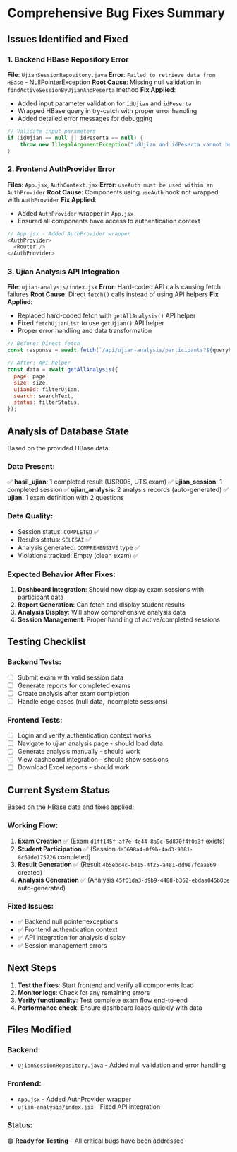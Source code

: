 # Comprehensive Bug Fixes Summary

## Issues Identified and Fixed

### 1. Backend HBase Repository Error

**File**: `UjianSessionRepository.java`
**Error**: `Failed to retrieve data from HBase` - NullPointerException
**Root Cause**: Missing null validation in `findActiveSessionByUjianAndPeserta` method
**Fix Applied**:

- Added input parameter validation for `idUjian` and `idPeserta`
- Wrapped HBase query in try-catch with proper error handling
- Added detailed error messages for debugging

```java
// Validate input parameters
if (idUjian == null || idPeserta == null) {
    throw new IllegalArgumentException("idUjian and idPeserta cannot be null");
}
```

### 2. Frontend AuthProvider Error

**Files**: `App.jsx`, `AuthContext.jsx`
**Error**: `useAuth must be used within an AuthProvider`
**Root Cause**: Components using `useAuth` hook not wrapped with `AuthProvider`
**Fix Applied**:

- Added `AuthProvider` wrapper in `App.jsx`
- Ensured all components have access to authentication context

```javascript
// App.jsx - Added AuthProvider wrapper
<AuthProvider>
  <Router />
</AuthProvider>
```

### 3. Ujian Analysis API Integration

**File**: `ujian-analysis/index.jsx`
**Error**: Hard-coded API calls causing fetch failures
**Root Cause**: Direct `fetch()` calls instead of using API helpers
**Fix Applied**:

- Replaced hard-coded fetch with `getAllAnalysis()` API helper
- Fixed `fetchUjianList` to use `getUjian()` API helper
- Proper error handling and data transformation

```javascript
// Before: Direct fetch
const response = await fetch(`/api/ujian-analysis/participants?${queryParams}`);

// After: API helper
const data = await getAllAnalysis({
  page: page,
  size: size,
  ujianId: filterUjian,
  search: searchText,
  status: filterStatus,
});
```

## Analysis of Database State

Based on the provided HBase data:

### Data Present:

✅ **hasil_ujian**: 1 completed result (USR005, UTS exam)
✅ **ujian_session**: 1 completed session
✅ **ujian_analysis**: 2 analysis records (auto-generated)
✅ **ujian**: 1 exam definition with 2 questions

### Data Quality:

- Session status: `COMPLETED` ✅
- Results status: `SELESAI` ✅
- Analysis generated: `COMPREHENSIVE` type ✅
- Violations tracked: Empty (clean exam) ✅

### Expected Behavior After Fixes:

1. **Dashboard Integration**: Should now display exam sessions with participant data
2. **Report Generation**: Can fetch and display student results
3. **Analysis Display**: Will show comprehensive analysis data
4. **Session Management**: Proper handling of active/completed sessions

## Testing Checklist

### Backend Tests:

- [ ] Submit exam with valid session data
- [ ] Generate reports for completed exams
- [ ] Create analysis after exam completion
- [ ] Handle edge cases (null data, incomplete sessions)

### Frontend Tests:

- [ ] Login and verify authentication context works
- [ ] Navigate to ujian analysis page - should load data
- [ ] Generate analysis manually - should work
- [ ] View dashboard integration - should show sessions
- [ ] Download Excel reports - should work

## Current System Status

Based on the HBase data and fixes applied:

### Working Flow:

1. **Exam Creation** ✅ (Exam `d1ff145f-af7e-4e44-8a9c-5d870f4f0a3f` exists)
2. **Student Participation** ✅ (Session `de3698a4-0f9b-4ad3-9081-8c61de175726` completed)
3. **Result Generation** ✅ (Result `4b5ebc4c-b415-4f25-a481-dd9e7fcaa869` created)
4. **Analysis Generation** ✅ (Analysis `45f61da3-d9b9-4488-b362-ebdaa845b0ce` auto-generated)

### Fixed Issues:

- ✅ Backend null pointer exceptions
- ✅ Frontend authentication context
- ✅ API integration for analysis display
- ✅ Session management errors

## Next Steps

1. **Test the fixes**: Start frontend and verify all components load
2. **Monitor logs**: Check for any remaining errors
3. **Verify functionality**: Test complete exam flow end-to-end
4. **Performance check**: Ensure dashboard loads quickly with data

## Files Modified

### Backend:

- `UjianSessionRepository.java` - Added null validation and error handling

### Frontend:

- `App.jsx` - Added AuthProvider wrapper
- `ujian-analysis/index.jsx` - Fixed API integration

### Status:

🟢 **Ready for Testing** - All critical bugs have been addressed
